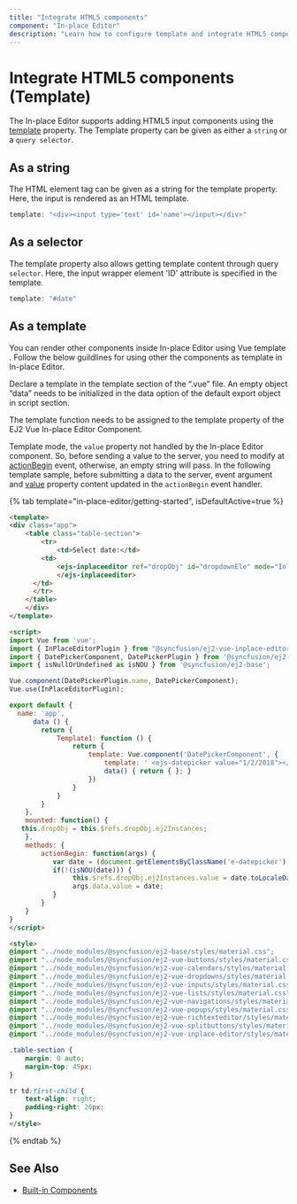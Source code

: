 ```yaml
---
title: "Integrate HTML5 components"
component: "In-place Editor"
description: "Learn how to configure template and integrate HTML5 components, get and pass a modified value to the server in the Essential JS 2 Vue In-place Editor component."
---
```


# Integrate HTML5 components (Template)

The In-place Editor supports adding HTML5 input components using the [template](../api/inplace-editor/#template) property. The Template property can be given as either a `string` or a `query selector`.

## As a string

The HTML element tag can be given as a string for the template property. Here, the input is rendered as an HTML template.

```typescript
template: "<div><input type='text' id='name'></input></div>"

```

## As a selector

The template property also allows getting template content through query `selector`. Here, the input wrapper element 'ID' attribute is specified in the template.

```typescript
template: "#date"

```

## As a template

You can render other components inside In-place Editor using Vue template . Follow the below guildlines for using other the components as template in In-place Editor.

Declare a template in the template section of the “.vue” file. An empty object “data” needs to be initialized in the data option of the default export object in script section.

The template function needs to be assigned to the template property of the EJ2 Vue In-place Editor Component.

Template mode, the `value` property not handled by the In-place Editor component. So, before sending a value to the server, you need to modify at [actionBegin](../api/inplace-editor/#actionbegin) event, otherwise, an empty string will pass. In the following template sample, before submitting a data to the server, event argument and [value](../api/inplace-editor/#value) property content updated in the `actionBegin` event handler.

{% tab template="in-place-editor/getting-started", isDefaultActive=true %}

```html
<template>
<div class="app">
    <table class="table-section">
        <tr>
            <td>Select date:</td>
        <td>
            <ejs-inplaceeditor ref="dropObj" id="dropdownEle" mode="Inline" :template = "Template1" value="1/2/2018" :actionBegin="actionBegin" actionOnBlur="ignore">
            </ejs-inplaceeditor>
      </td>
      </tr>
    </table>
    </div>
</template>

<script>
import Vue from 'vue';
import { InPlaceEditorPlugin } from "@syncfusion/ej2-vue-inplace-editor";
import { DatePickerComponent, DatePickerPlugin } from '@syncfusion/ej2-vue-calendars';
import { isNullOrUndefined as isNOU } from '@syncfusion/ej2-base';

Vue.component(DatePickerPlugin.name, DatePickerComponent);
Vue.use(InPlaceEditorPlugin);

export default {
  name: 'app',
      data () {
        return {
            Template1: function () {
                return {
                    template: Vue.component('DatePickerComponent', {
                        template: ' <ejs-datepicker value="1/2/2018"></ejs-datepicker>',
                        data() { return { }; }
                    })
                }
            }
        }
    },
    mounted: function() {
   this.dropObj = this.$refs.dropObj.ej2Instances;
    },
    methods: {
        actionBegin: function(args) {
           var date = (document.getElementsByClassName('e-datepicker')[0]).ej2_instances[0].value;
           if(!(isNOU(date))) {
                this.$refs.dropObj.ej2Instances.value = date.toLocaleDateString();
                args.data.value = date;
           }
        }
    }
}
</script>

<style>
@import "../node_modules/@syncfusion/ej2-base/styles/material.css";
@import "../node_modules/@syncfusion/ej2-vue-buttons/styles/material.css";
@import "../node_modules/@syncfusion/ej2-vue-calendars/styles/material.css";
@import "../node_modules/@syncfusion/ej2-vue-dropdowns/styles/material.css";
@import "../node_modules/@syncfusion/ej2-vue-inputs/styles/material.css";
@import "../node_modules/@syncfusion/ej2-vue-lists/styles/material.css";
@import "../node_modules/@syncfusion/ej2-vue-navigations/styles/material.css";
@import "../node_modules/@syncfusion/ej2-vue-popups/styles/material.css";
@import "../node_modules/@syncfusion/ej2-vue-richtexteditor/styles/material.css";
@import "../node_modules/@syncfusion/ej2-vue-splitbuttons/styles/material.css";
@import "../node_modules/@syncfusion/ej2-vue-inplace-editor/styles/material.css";

.table-section {
    margin: 0 auto;
    margin-top: 45px;
}

tr td:first-child {
    text-align: right;
    padding-right: 20px;
}
</style>

```

{% endtab %}

## See Also

* [Built-in Components](./components/)